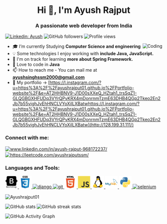 <h1 align="center">Hi 👋, I'm Ayush Rajput</h1>
<h3 align="center">A passionate web developer from India</h3>

[![Linkedin: Ayush](https://img.shields.io/badge/-Ayush-blue?style=flat-square&logo=Linkedin&logoColor=white&link=https://www.linkedin.com/in/shobhit-raj-19a588215/)](https://www.linkedin.com/in/ayush-rajput-968172237/)
![GitHub followers](https://img.shields.io/github/followers/Ayushrajput01?label=Followers&style=social)
![Profile views](https://gpvc.arturio.dev/Ayushrajput01)


<img alt="Coding" src="https://c.tenor.com/2uyENRmiUt0AAAAM/coding.gif" align="right"/>

- 🎓 I’m currently Studying **Computer Science and engineering**
- 💡 Some technologies I enjoy working with **include Java, JavaScript.**
- 🌱 I'm on track for learning **more about Spring Framework.**
- 💬 Love to code in **Java**
- 📫 How to reach me - You can mail me at **ayushsinghssm2000@gmail.com**
- 📄 My portfolio -> [https://l.instagram.com/?u=https%3A%2F%2Fayushrajput01.github.io%2FPortfolio-website%2F&e=AT2HHBNV9-J1D00sXXeQ_HZtah1_trsSqZ1-GLQGBGXHFUDq3VYrQPvKRX4mDonrnmTzmE63DHB4QGp2Tkeo2En2Jb7b55vighJvEhHNCLVYoXilLXBatwhttps://l.instagram.com/?u=https%3A%2F%2Fayushrajput01.github.io%2FPortfolio-website%2F&e=AT2HHBNV9-J1D00sXXeQ_HZtah1_trsSqZ1-GLQGBGXHFUDq3VYrQPvKRX4mDonrnmTzmE63DHB4QGp2Tkeo2En2Jb7b55vighJvEhHNCLVYoXilLXBatw](http://128.199.31.111/)

<h3 align="left">Connect with me:</h3>
<p align="left">
<a href="https://www.linkedin.com/in/ayush-rajput-968172237/" target="blank"><img align="center" src="https://raw.githubusercontent.com/rahuldkjain/github-profile-readme-generator/master/src/images/icons/Social/linked-in-alt.svg" alt="www.linkedin.com/in/ayush-rajput-968172237/" height="30" width="40" /></a>
<a href="https://leetcode.com/ayushrajputssm//" target="blank"><img align="center" src="https://raw.githubusercontent.com/rahuldkjain/github-profile-readme-generator/master/src/images/icons/Social/leet-code.svg" alt="https://leetcode.com/ayushrajputssm/" height="30" width="40" /></a>
</p>

<h3 align="left">Languages and Tools:</h3>
<p align="left"> <a href="https://getbootstrap.com" target="_blank" rel="noreferrer"> <img src="https://raw.githubusercontent.com/devicons/devicon/master/icons/bootstrap/bootstrap-plain-wordmark.svg" alt="bootstrap" width="40" height="40"/> </a> <a href="https://www.w3schools.com/css/" target="_blank" rel="noreferrer"> <img src="https://raw.githubusercontent.com/devicons/devicon/master/icons/css3/css3-original-wordmark.svg" alt="css3" width="40" height="40"/> </a> <a href="https://www.djangoproject.com/" target="_blank" rel="noreferrer"> <img src="https://cdn.worldvectorlogo.com/logos/django.svg" alt="django" width="40" height="40"/> </a> <a href="https://git-scm.com/" target="_blank" rel="noreferrer"> <img src="https://www.vectorlogo.zone/logos/git-scm/git-scm-icon.svg" alt="git" width="40" height="40"/> </a> <a href="https://www.w3.org/html/" target="_blank" rel="noreferrer"> <img src="https://raw.githubusercontent.com/devicons/devicon/master/icons/html5/html5-original-wordmark.svg" alt="html5" width="40" height="40"/> </a> <a href="https://developer.mozilla.org/en-US/docs/Web/JavaScript" target="_blank" rel="noreferrer"> <img src="https://raw.githubusercontent.com/devicons/devicon/master/icons/javascript/javascript-original.svg" alt="javascript" width="40" height="40"/> </a> <a href="https://www.linux.org/" target="_blank" rel="noreferrer"> <img src="https://raw.githubusercontent.com/devicons/devicon/master/icons/linux/linux-original.svg" alt="linux" width="40" height="40"/> </a> <a href="https://www.mysql.com/" target="_blank" rel="noreferrer"> <img src="https://raw.githubusercontent.com/devicons/devicon/master/icons/mysql/mysql-original-wordmark.svg" alt="mysql" width="40" height="40"/> </a> <a href="https://www.python.org" target="_blank" rel="noreferrer"> <img src="https://raw.githubusercontent.com/devicons/devicon/master/icons/python/python-original.svg" alt="python" width="40" height="40"/> </a> <a href="https://www.selenium.dev" target="_blank" rel="noreferrer"> <img src="https://raw.githubusercontent.com/detain/svg-logos/780f25886640cef088af994181646db2f6b1a3f8/svg/selenium-logo.svg" alt="selenium" width="40" height="40"/> </a> </p>

<p><img align="center" src="https://github-readme-stats.vercel.app/api/top-langs?username=shobhit-28&show_icons=true&locale=en&layout=compact" alt="Ayushrajput01" /></p>

![GitHub stats](https://github-readme-stats.vercel.app/api?username=Ayushrajput01&show_icons=true)  ![GitHub streak stats](https://github-readme-streak-stats.herokuapp.com/?user=Ayushrajput01)  

![GitHub Activity Graph](https://activity-graph.herokuapp.com/graph?username=Ayushrajput01)



